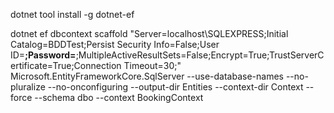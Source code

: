 ﻿dotnet tool install -g dotnet-ef

dotnet ef dbcontext scaffold "Server=localhost\SQLEXPRESS;Initial Catalog=BDDTest;Persist Security Info=False;User ID=**;Password=**;MultipleActiveResultSets=False;Encrypt=True;TrustServerCertificate=True;Connection Timeout=30;" Microsoft.EntityFrameworkCore.SqlServer --use-database-names --no-pluralize --no-onconfiguring --output-dir Entities --context-dir Context --force --schema dbo --context BookingContext